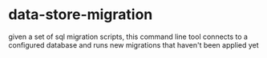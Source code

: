 # data-store-migration
given a set of sql migration scripts, this command line tool connects to a configured database and runs new migrations that haven't been applied yet
